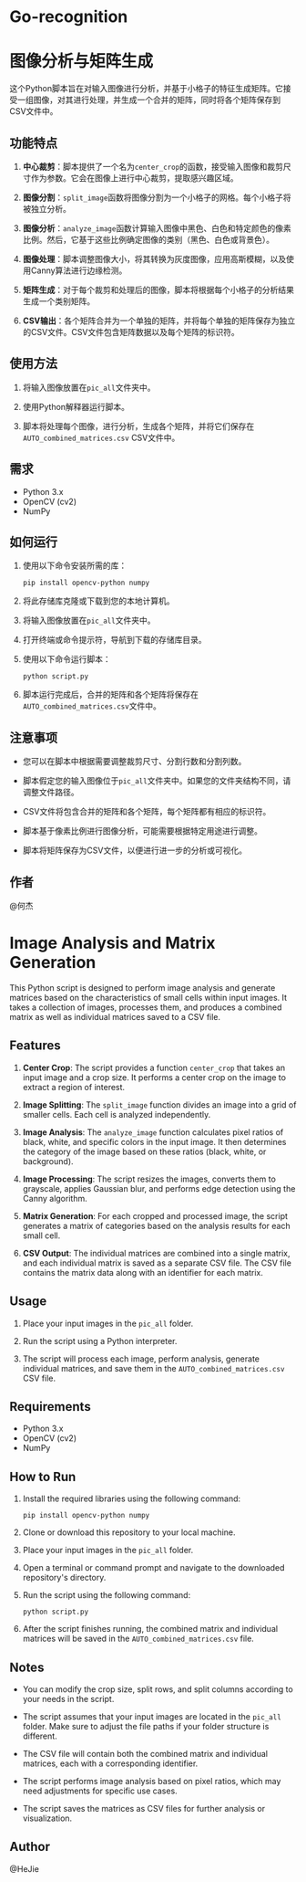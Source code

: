 # Go-recognition
# 图像分析与矩阵生成

这个Python脚本旨在对输入图像进行分析，并基于小格子的特征生成矩阵。它接受一组图像，对其进行处理，并生成一个合并的矩阵，同时将各个矩阵保存到CSV文件中。

## 功能特点

1. **中心裁剪**：脚本提供了一个名为`center_crop`的函数，接受输入图像和裁剪尺寸作为参数。它会在图像上进行中心裁剪，提取感兴趣区域。

2. **图像分割**：`split_image`函数将图像分割为一个小格子的网格。每个小格子将被独立分析。

3. **图像分析**：`analyze_image`函数计算输入图像中黑色、白色和特定颜色的像素比例。然后，它基于这些比例确定图像的类别（黑色、白色或背景色）。

4. **图像处理**：脚本调整图像大小，将其转换为灰度图像，应用高斯模糊，以及使用Canny算法进行边缘检测。

5. **矩阵生成**：对于每个裁剪和处理后的图像，脚本将根据每个小格子的分析结果生成一个类别矩阵。

6. **CSV输出**：各个矩阵合并为一个单独的矩阵，并将每个单独的矩阵保存为独立的CSV文件。CSV文件包含矩阵数据以及每个矩阵的标识符。

## 使用方法

1. 将输入图像放置在`pic_all`文件夹中。

2. 使用Python解释器运行脚本。

3. 脚本将处理每个图像，进行分析，生成各个矩阵，并将它们保存在`AUTO_combined_matrices.csv` CSV文件中。

## 需求

- Python 3.x
- OpenCV (cv2)
- NumPy

## 如何运行

1. 使用以下命令安装所需的库：
   ```
   pip install opencv-python numpy
   ```

2. 将此存储库克隆或下载到您的本地计算机。

3. 将输入图像放置在`pic_all`文件夹中。

4. 打开终端或命令提示符，导航到下载的存储库目录。

5. 使用以下命令运行脚本：
   ```
   python script.py
   ```

6. 脚本运行完成后，合并的矩阵和各个矩阵将保存在`AUTO_combined_matrices.csv`文件中。

## 注意事项

- 您可以在脚本中根据需要调整裁剪尺寸、分割行数和分割列数。

- 脚本假定您的输入图像位于`pic_all`文件夹中。如果您的文件夹结构不同，请调整文件路径。

- CSV文件将包含合并的矩阵和各个矩阵，每个矩阵都有相应的标识符。

- 脚本基于像素比例进行图像分析，可能需要根据特定用途进行调整。

- 脚本将矩阵保存为CSV文件，以便进行进一步的分析或可视化。

## 作者

@何杰




# Image Analysis and Matrix Generation

This Python script is designed to perform image analysis and generate matrices based on the characteristics of small cells within input images. It takes a collection of images, processes them, and produces a combined matrix as well as individual matrices saved to a CSV file.

## Features

1. **Center Crop**: The script provides a function `center_crop` that takes an input image and a crop size. It performs a center crop on the image to extract a region of interest.

2. **Image Splitting**: The `split_image` function divides an image into a grid of smaller cells. Each cell is analyzed independently.

3. **Image Analysis**: The `analyze_image` function calculates pixel ratios of black, white, and specific colors in the input image. It then determines the category of the image based on these ratios (black, white, or background).

4. **Image Processing**: The script resizes the images, converts them to grayscale, applies Gaussian blur, and performs edge detection using the Canny algorithm.

5. **Matrix Generation**: For each cropped and processed image, the script generates a matrix of categories based on the analysis results for each small cell.

6. **CSV Output**: The individual matrices are combined into a single matrix, and each individual matrix is saved as a separate CSV file. The CSV file contains the matrix data along with an identifier for each matrix.

## Usage

1. Place your input images in the `pic_all` folder.

2. Run the script using a Python interpreter.

3. The script will process each image, perform analysis, generate individual matrices, and save them in the `AUTO_combined_matrices.csv` CSV file.

## Requirements

- Python 3.x
- OpenCV (cv2)
- NumPy

## How to Run

1. Install the required libraries using the following command:
   ```
   pip install opencv-python numpy
   ```

2. Clone or download this repository to your local machine.

3. Place your input images in the `pic_all` folder.

4. Open a terminal or command prompt and navigate to the downloaded repository's directory.

5. Run the script using the following command:
   ```
   python script.py
   ```

6. After the script finishes running, the combined matrix and individual matrices will be saved in the `AUTO_combined_matrices.csv` file.

## Notes

- You can modify the crop size, split rows, and split columns according to your needs in the script.

- The script assumes that your input images are located in the `pic_all` folder. Make sure to adjust the file paths if your folder structure is different.

- The CSV file will contain both the combined matrix and individual matrices, each with a corresponding identifier.

- The script performs image analysis based on pixel ratios, which may need adjustments for specific use cases.

- The script saves the matrices as CSV files for further analysis or visualization.

## Author

@HeJie





